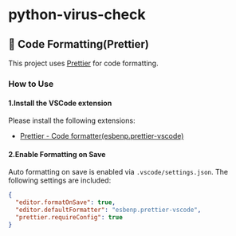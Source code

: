 # python-virus-check

## 🔧 Code Formatting(Prettier)

This project uses [Prettier](https://marketplace.visualstudio.com/items?itemName=esbenp.prettier-vscode) for code formatting.

### How to Use

#### 1.Install the VSCode extension

Please install the following extensions:

- [Prettier - Code formatter(esbenp.prettier-vscode)](https://marketplace.visualstudio.com/items?itemName=esbenp.prettier-vscode)

#### 2.Enable Formatting on Save

Auto formatting on save is enabled via `.vscode/settings.json`. The following settings are included:

```json
{
  "editor.formatOnSave": true,
  "editor.defaultFormatter": "esbenp.prettier-vscode",
  "prettier.requireConfig": true
}
```
